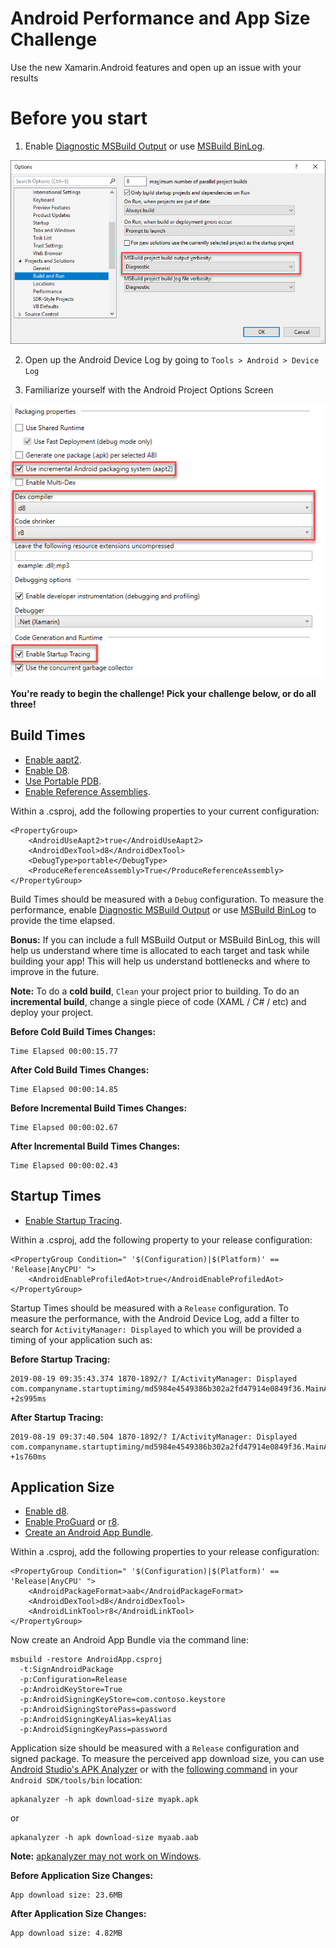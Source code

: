 # Android Performance and App Size Challenge
Use the new Xamarin.Android features and open up an issue with your results

# Before you start

1. Enable [Diagnostic MSBuild Output](https://docs.microsoft.com/en-us/xamarin/android/troubleshooting/troubleshooting#diagnostic-msbuild-output) or use [MSBuild BinLog](http://msbuildlog.com/).

![](Images/DiagnosticBuildOutput.png)

2. Open up the Android Device Log by going to `Tools > Android > Device Log`

3. Familiarize yourself with the Android Project Options Screen

![](Images/ProjectSettings.png)

**You're ready to begin the challenge! Pick your challenge below, or do all three!**

## Build Times
- [Enable aapt2](https://devblogs.microsoft.com/xamarin/optimize-xamarin-android-builds/).
- [Enable D8](https://devblogs.microsoft.com/xamarin/androids-d8-dexer-and-r8-shrinker/).
- [Use Portable PDB](https://devblogs.microsoft.com/xamarin/optimize-xamarin-android-builds/).
- [Enable Reference Assemblies](https://devblogs.microsoft.com/xamarin/optimize-xamarin-android-builds/).

Within a .csproj, add the following properties to your current configuration:

```
<PropertyGroup>
    <AndroidUseAapt2>true</AndroidUseAapt2>
    <AndroidDexTool>d8</AndroidDexTool>
    <DebugType>portable</DebugType>
    <ProduceReferenceAssembly>True</ProduceReferenceAssembly>
</PropertyGroup>
```

Build Times should be measured with a `Debug` configuration. To measure the performance, enable [Diagnostic MSBuild Output](https://docs.microsoft.com/en-us/xamarin/android/troubleshooting/troubleshooting#diagnostic-msbuild-output) or use [MSBuild BinLog](http://msbuildlog.com/) to provide the time elapsed. 

**Bonus:** If you can include a full MSBuild Output or MSBuild BinLog, this will help us understand where time is allocated to each target and task while building your app! This will help us understand bottlenecks and where to improve in the future.

**Note:** To do a **cold build**, `Clean` your project prior to building. To do an **incremental build**, change a single piece of code (XAML / C# / etc) and deploy your project.

**Before Cold Build Times Changes:**
```
Time Elapsed 00:00:15.77
```

**After Cold Build Times Changes:**
```
Time Elapsed 00:00:14.85
```

**Before Incremental Build Times Changes:**
```
Time Elapsed 00:00:02.67
```

**After Incremental Build Times Changes:**
```
Time Elapsed 00:00:02.43
```

## Startup Times

- [Enable Startup Tracing](https://devblogs.microsoft.com/xamarin/faster-startup-times-with-startup-tracing-on-android/).

Within a .csproj, add the following property to your release configuration:

```
<PropertyGroup Condition=" '$(Configuration)|$(Platform)' == 'Release|AnyCPU' "> 
    <AndroidEnableProfiledAot>true</AndroidEnableProfiledAot> 
</PropertyGroup>
```

Startup Times should be measured with a `Release` configuration. To measure the performance, with the Android Device Log, add a filter to search for `ActivityManager: Displayed` to which you will be provided a timing of your application such as:

**Before Startup Tracing:**
```
2019-08-19 09:35:43.374 1870-1892/? I/ActivityManager: Displayed com.companyname.startuptiming/md5984e4549386b302a2fd47914e0849f36.MainActivity: +2s995ms
```

**After Startup Tracing:**
```
2019-08-19 09:37:40.504 1870-1892/? I/ActivityManager: Displayed com.companyname.startuptiming/md5984e4549386b302a2fd47914e0849f36.MainActivity: +1s760ms
```

## Application Size
- [Enable d8](https://devblogs.microsoft.com/xamarin/androids-d8-dexer-and-r8-shrinker/).
- [Enable ProGuard](https://docs.microsoft.com/en-us/xamarin/android/deploy-test/release-prep/proguard) or [r8](https://devblogs.microsoft.com/xamarin/androids-d8-dexer-and-r8-shrinker/).
- [Create an Android App Bundle](https://github.com/xamarin/xamarin-android/blob/master/Documentation/guides/app-bundles.md).

Within a .csproj, add the following properties to your release configuration:
```
<PropertyGroup Condition=" '$(Configuration)|$(Platform)' == 'Release|AnyCPU' "> 
    <AndroidPackageFormat>aab</AndroidPackageFormat>
    <AndroidDexTool>d8</AndroidDexTool>
    <AndroidLinkTool>r8</AndroidLinkTool>
</PropertyGroup>
```

Now create an Android App Bundle via the command line:

```
msbuild -restore AndroidApp.csproj
  -t:SignAndroidPackage
  -p:Configuration=Release
  -p:AndroidKeyStore=True
  -p:AndroidSigningKeyStore=com.contoso.keystore
  -p:AndroidSigningStorePass=password
  -p:AndroidSigningKeyAlias=keyAlias
  -p:AndroidSigningKeyPass=password
```

Application size should be measured with a `Release` configuration and signed package. To measure the perceived app download size, you can use [Android Studio's APK Analyzer](https://developer.android.com/studio/build/apk-analyzer) or with the [following command](https://developer.android.com/studio/command-line/apkanalyzer) in your `Android SDK/tools/bin` location:

```
apkanalyzer -h apk download-size myapk.apk
```

or

```
apkanalyzer -h apk download-size myaab.aab
```

**Note:** [apkanalyzer may not work on Windows](https://issuetracker.google.com/issues/75981301).

**Before Application Size Changes:**
```
App download size: 23.6MB
```

**After Application Size Changes:**
```
App download size: 4.82MB
```
